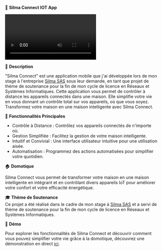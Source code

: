 📱 **Silma Connect IOT App**  

![Aperçu](lien-vers-la-vidéo-de-présentation.mov)

📁 **Description**  

"Silma Connect" est une application mobile que j'ai développée lors de mon stage à l'entreprise [Silma SAS](https://www.facebook.com/Silma1SAS) sous leur demande, en tant que projet de thème de soutenance pour la fin de mon cycle de licence en Réseaux et Systèmes Informatiques. Cette application vous permet de contrôler à distance les appareils connectés dans une maison. Elle simplifie votre vie en vous donnant un contrôle total sur vos appareils, où que vous soyez. Transformez votre maison en une maison intelligente avec Silma Connect.

🏡 **Fonctionnalités Principales**  

- Contrôle à Distance : Contrôlez vos appareils connectés de n'importe où.
- Gestion Simplifiée : Facilitez la gestion de votre maison intelligente.
- Intuitif et Convivial : Une interface utilisateur intuitive pour une utilisation aisée.
- Automatisation : Programmez des actions automatisées pour simplifier votre quotidien.

🏠 **Domotique**  

Silma Connect vous permet de transformer votre maison en une maison intelligente en intégrant et en contrôlant divers appareils IoT pour améliorer votre confort et votre efficacité énergétique.

🎓 **Thème de Soutenance**  
Ce projet a été réalisé dans le cadre de mon stage à [Silma SAS](https://www.facebook.com/Silma1SAS) et a servi de thème de soutenance pour la fin de mon cycle de licence en Réseaux et Systèmes Informatiques.

🎁 **Démo**  

Pour explorer les fonctionnalités de Silma Connect et découvrir comment vous pouvez simplifier votre vie grâce à la domotique, découvrez une démonstration en direct [ici](lien-vers-la-démo-en-ligne).
